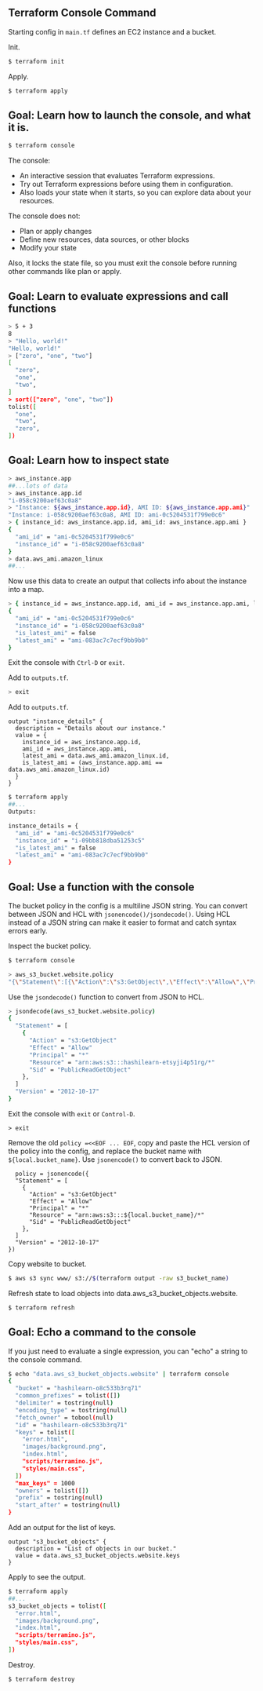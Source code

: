 ## Terraform Console Command

Starting config in `main.tf` defines an EC2 instance and a bucket.

Init.

```sh
$ terraform init
```

Apply.

```sh
$ terraform apply
```

## Goal: Learn how to launch the console, and what it is.

```sh
$ terraform console
```

The console:

- An interactive session that evaluates Terraform expressions.
- Try out Terraform expressions before using them in configuration.
- Also loads your state when it starts, so you can explore data about your resources.

The console does not:

- Plan or apply changes
- Define new resources, data sources, or other blocks
- Modify your state

Also, it locks the state file, so you must exit the console before running other commands like plan or apply.

## Goal: Learn to evaluate expressions and call functions

```sh
> 5 + 3
8
> "Hello, world!"
"Hello, world!"
> ["zero", "one", "two"]
[
  "zero",
  "one",
  "two",
]
> sort(["zero", "one", "two"])
tolist([
  "one",
  "two",
  "zero",
])
```

## Goal: Learn how to inspect state

```sh
> aws_instance.app
##...lots of data
> aws_instance.app.id
"i-058c9200aef63c0a8"
> "Instance: ${aws_instance.app.id}, AMI ID: ${aws_instance.app.ami}"
"Instance: i-058c9200aef63c0a8, AMI ID: ami-0c5204531f799e0c6"
> { instance_id: aws_instance.app.id, ami_id: aws_instance.app.ami }
{
  "ami_id" = "ami-0c5204531f799e0c6"
  "instance_id" = "i-058c9200aef63c0a8"
}
> data.aws_ami.amazon_linux
##...
```

Now use this data to create an output that collects info about the instance into a map.

```sh
> { instance_id = aws_instance.app.id, ami_id = aws_instance.app.ami, latest_ami = data.aws_ami.amazon_linux.id, is_latest_ami = aws_instance.app.ami == data.aws_ami.amazon_linux.id }
{
  "ami_id" = "ami-0c5204531f799e0c6"
  "instance_id" = "i-058c9200aef63c0a8"
  "is_latest_ami" = false
  "latest_ami" = "ami-083ac7c7ecf9bb9b0"
}
```

Exit the console with `Ctrl-D` or `exit`.

Add to `outputs.tf`.

```sh
> exit
```

Add to `outputs.tf`.

```hcl
output "instance_details" {
  description = "Details about our instance."
  value = {
    instance_id = aws_instance.app.id,
    ami_id = aws_instance.app.ami,
    latest_ami = data.aws_ami.amazon_linux.id,
    is_latest_ami = (aws_instance.app.ami == data.aws_ami.amazon_linux.id)
  }
}
```

```sh
$ terraform apply
##...
Outputs:

instance_details = {
  "ami_id" = "ami-0c5204531f799e0c6"
  "instance_id" = "i-09bb818dba51253c5"
  "is_latest_ami" = false
  "latest_ami" = "ami-083ac7c7ecf9bb9b0"
}
```

## Goal: Use a function with the console

The bucket policy in the config is a multiline JSON string. You can convert
between JSON and HCL with `jsonencode()/jsondecode()`. Using HCL instead of a
JSON string can make it easier to format and catch syntax errors early.

Inspect the bucket policy.

```sh
$ terraform console
```

```sh
> aws_s3_bucket.website.policy
"{\"Statement\":[{\"Action\":\"s3:GetObject\",\"Effect\":\"Allow\",\"Principal\":\"*\",\"Resource\":\"arn:aws:s3:::hashilearn-etsyji4p51rg/*\",\"Sid\":\"PublicReadGetObject\"}],\"Version\":\"2012-10-17\"}"
```

Use the `jsondecode()` function to convert from JSON to HCL.

```sh
> jsondecode(aws_s3_bucket.website.policy)
{
  "Statement" = [
    {
      "Action" = "s3:GetObject"
      "Effect" = "Allow"
      "Principal" = "*"
      "Resource" = "arn:aws:s3:::hashilearn-etsyji4p51rg/*"
      "Sid" = "PublicReadGetObject"
    },
  ]
  "Version" = "2012-10-17"
}
```

Exit the console with `exit` or `Control-D`.

```
> exit
```

Remove the old `policy =<<EOF ... EOF`, copy and paste the HCL version of the
policy into the config, and replace the bucket name with `${local.bucket_name}`.
Use `jsonencode()` to convert back to JSON.

```hcl
  policy = jsonencode({
  "Statement" = [
    {
      "Action" = "s3:GetObject"
      "Effect" = "Allow"
      "Principal" = "*"
      "Resource" = "arn:aws:s3:::${local.bucket_name}/*"
      "Sid" = "PublicReadGetObject"
    },
  ]
  "Version" = "2012-10-17"
})
```

Copy website to bucket.

```sh
$ aws s3 sync www/ s3://$(terraform output -raw s3_bucket_name)
```

Refresh state to load objects into data.aws_s3_bucket_objects.website.

```sh
$ terraform refresh
```

## Goal: Echo a command to the console

If you just need to evaluate a single expression, you can "echo" a string to the console command.

```sh
$ echo "data.aws_s3_bucket_objects.website" | terraform console
{
  "bucket" = "hashilearn-o8c533b3rq71"
  "common_prefixes" = tolist([])
  "delimiter" = tostring(null)
  "encoding_type" = tostring(null)
  "fetch_owner" = tobool(null)
  "id" = "hashilearn-o8c533b3rq71"
  "keys" = tolist([
    "error.html",
    "images/background.png",
    "index.html",
    "scripts/terramino.js",
    "styles/main.css",
  ])
  "max_keys" = 1000
  "owners" = tolist([])
  "prefix" = tostring(null)
  "start_after" = tostring(null)
}
```

Add an output for the list of keys.

```hcl
output "s3_bucket_objects" {
  description = "List of objects in our bucket."
  value = data.aws_s3_bucket_objects.website.keys
}
```

Apply to see the output.

```sh
$ terraform apply
##...
s3_bucket_objects = tolist([
  "error.html",
  "images/background.png",
  "index.html",
  "scripts/terramino.js",
  "styles/main.css",
])
```

Destroy.

```sh
$ terraform destroy
```